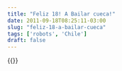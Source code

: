 ```yaml
---
title: "Feliz 18! A Bailar cueca!"
date: 2011-09-18T08:25:11-03:00
slug: "feliz-18-a-bailar-cueca"
tags: ['robots', 'Chile']
draft: false
---
```


{{<youtube DDTXZnNEW10>}}